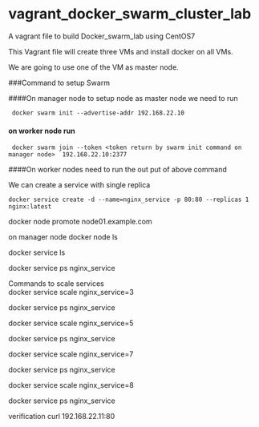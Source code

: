 # vagrant_docker_swarm_cluster_lab
A vagrant file to build Docker_swarm_lab using CentOS7




This Vagrant file will create three VMs and install docker on all VMs. 

We are going to use one of the VM as master node.

###Command to setup Swarm 

####On manager node
to setup node as master node we need to run  

     docker swarm init --advertise-addr 192.168.22.10
     
#### on worker node run
     docker swarm join --token <token return by swarm init command on manager node>  192.168.22.10:2377
     
     
####On worker nodes
   need to run the out put of above command

We can create a service with single replica 

    docker service create -d --name=nginx_service -p 80:80 --replicas 1 nginx:latest

  
  
docker node promote node01.example.com
  
  
  
  
  
  
on manager node
    docker node ls

   docker service ls
  
  
   docker service ps nginx_service
   
 Commands to scale services   
   docker service scale nginx_service=3
   
   docker service ps nginx_service
   
   docker service scale nginx_service=5
   
   docker service ps nginx_service
   
   docker service scale nginx_service=7
   
   docker service ps nginx_service
   
   docker service scale nginx_service=8
   
   docker service ps nginx_service
   
   
   verification 
   curl 192.168.22.11:80
